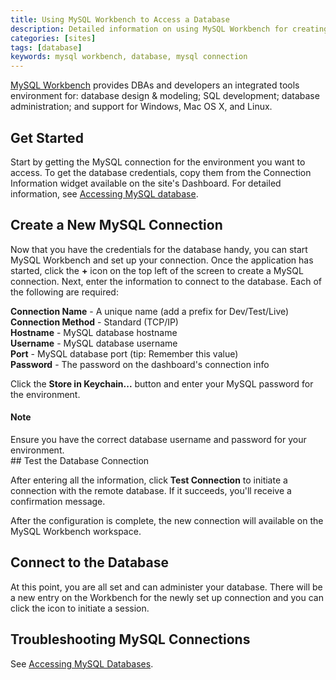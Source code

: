 ```yaml
---
title: Using MySQL Workbench to Access a Database
description: Detailed information on using MySQL Workbench for creating, executing, and optimizing SQL queries.
categories: [sites]
tags: [database]
keywords: mysql workbench, database, mysql connection
---
```

[MySQL Workbench](http://dev.mysql.com/downloads/tools/workbench/) provides DBAs and developers an integrated tools environment for: database design & modeling; SQL development; database administration; and support for Windows, Mac OS X, and Linux.

## Get Started

Start by getting the MySQL connection for the environment you want to access. To get the database credentials, copy them from the Connection Information widget available on the site's Dashboard. For detailed information, see [Accessing MySQL database](/docs/mysql-access/).

## Create a New MySQL Connection

Now that you have the credentials for the database handy, you can start MySQL Workbench and set up your connection. Once the application has started, click the **+** icon on the top left of the screen to create a MySQL connection. Next, enter the information to connect to the database. Each of the following are required:

**Connection Name** - A unique name (add a prefix for Dev/Test/Live)  
**Connection Method** - Standard (TCP/IP)  
**Hostname** - MySQL database hostname  
**Username** - MySQL database username  
**Port** - MySQL database port (tip: Remember this value)  
**Password** - The password on the dashboard's connection info<br />

Click the **Store in Keychain...** button and enter your MySQL password for the environment.

<div class="alert alert-info" role="alert">
<h4>Note</h4>
Ensure you have the correct database username and password for your environment.
</div>
## Test the Database Connection

After entering all the information, click **Test Connection** to initiate a connection with the remote database. If it succeeds, you'll receive a confirmation message.

After the configuration is complete, the new connection will available on the MySQL Workbench workspace. 

## Connect to the Database

At this point, you are all set and can administer your database. There will be a new entry on the Workbench for the newly set up connection and you can click the icon to initiate a session.
## Troubleshooting MySQL Connections
See [Accessing MySQL Databases](/docs/mysql-access).
